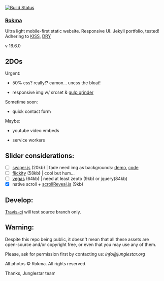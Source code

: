 [![Build Status](https://travis-ci.org/toybreaker/rokma.svg?branch=source)](https://travis-ci.org/toybreaker/rokma)

### [Rokma](http://rokma.com)

Ultra light mobile-first static website. Responsive UI. Jekyll portfolio, tested!  Adhering to [KISS](https://en.wikipedia.org/wiki/KISS_principle),   [DRY](https://en.wikipedia.org/wiki/Don%27t_repeat_yourself)

v 16.6.0


## 2DOs

Urgent:

- 50% css? really!? camon... uncss the bloat!

- responsive img w/ srcset & [gulp grinder](https://github.com/toybreaker/grinder)

Sometime soon:

- quick contact form

Maybe:

- youtube video embeds

- service workers

## Slider considerations:

- [ ] [swiper.js](http://www.idangero.us/swiper/) (20kb) | fade need img as backgrounds: [demo](http://www.idangero.us/swiper/demos/16-effect-fade.html), [code](https://github.com/nolimits4web/Swiper/blob/master/demos/16-effect-fade.html)
- [ ] [flickity](http://flickity.metafizzy.co/) (58kb) | cool but hum...
- [ ] [vegas](https://github.com/jaysalvat/vegas) (64kb) | need at least zepto (9kb) or jquery(84kb)
- [X] native scroll + [scrollReveal.js](https://github.com/jlmakes/scrollReveal.js/tree/master) (9kb)

## Develop:

[Travis-ci](https://github.com/toybreaker/rokma/blob/gh-pages/.travis.yml) will test source branch only.


## Warning:

Despite this repo being public, it doesn't mean that all these assets are open-source and/or copyright free, or even that you may use any of them.

Please, ask for permission first by contacting us: _info@junglestar.org_

All photos © Rokma. All rights reserved.

Thanks, Junglestar team
